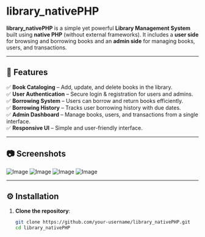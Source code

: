 ﻿# library_nativePHP

**library_nativePHP** is a simple yet powerful **Library Management System** built using **native PHP** (without external frameworks). It includes a **user side** for browsing and borrowing books and an **admin side** for managing books, users, and transactions.

---

## 🚀 Features

✅ **Book Cataloging** – Add, update, and delete books in the library.  
✅ **User Authentication** – Secure login & registration for users and admins.  
✅ **Borrowing System** – Users can borrow and return books efficiently.  
✅ **Borrowing History** – Tracks user borrowing history with due dates.  
✅ **Admin Dashboard** – Manage books, users, and transactions from a single interface.  
✅ **Responsive UI** – Simple and user-friendly interface.  

---

## 📷 Screenshots

![Image](https://github.com/user-attachments/assets/7e8657c5-2cc7-4e47-a745-6535e2780fa6)
![Image](https://github.com/user-attachments/assets/d913d1ce-51c7-4cc3-b195-f22727f78d85)
![Image](https://github.com/user-attachments/assets/78748ba2-9250-405a-9fce-3ec16d33c391)
![Image](https://github.com/user-attachments/assets/7babaf5d-de93-4b1e-be53-ec05d72a46c3)


---

## ⚙️ Installation

1. **Clone the repository**:
   ```sh
   git clone https://github.com/your-username/library_nativePHP.git
   cd library_nativePHP

